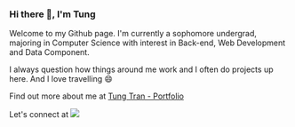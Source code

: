 ### Hi there 👋, I'm Tung

Welcome to my Github page. I'm currently a sophomore undergrad, majoring in Computer Science with interest in Back-end, Web Development and Data Component.

I always question how things around me work and I often do projects up here. And I love travelling 😄

Find out more about me at <a href="http://tungtrn.github.io">Tung Tran - Portfolio</a>

Let's connect at <a>[<img src="https://img.shields.io/badge/linkedin-%230077B5.svg?&style=for-the-badge&logo=linkedin&logoColor=white">](https://www.linkedin.com/in/tungdavidtran)</a>

